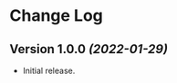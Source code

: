 Change Log
==========

Version 1.0.0 *(2022-01-29)*
-----------------------------

* Initial release.